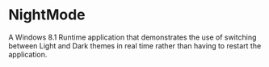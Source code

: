 # NightMode

A Windows 8.1 Runtime application that demonstrates the use of switching between Light and Dark themes in real time rather than having to restart the application.
